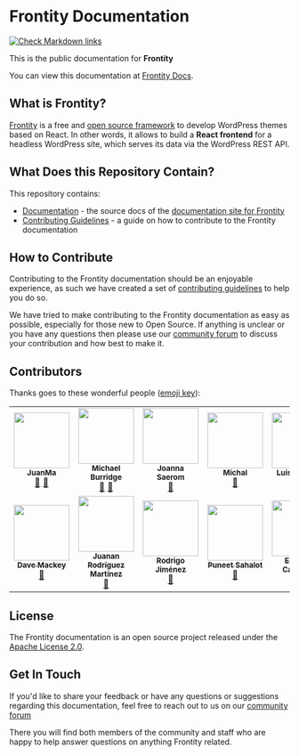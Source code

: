 # Frontity Documentation

[![Check Markdown links](https://github.com/frontity/gitbook-docs/workflows/Check%20Markdown%20links/badge.svg)](https://github.com/frontity/gitbook-docs/actions?query=workflow%3A%22Check+Markdown+links%22)

This is the public documentation for **Frontity**

You can view this documentation at [Frontity Docs](https://docs.frontity.org/).

## What is Frontity?

[Frontity](https://frontity.org/) is a free and [open source framework](https://github.com/frontity/frontity) to develop WordPress themes based on React.
In other words, it allows to build a **React frontend** for a headless WordPress site, which serves its data via the WordPress REST API.

## What Does this Repository Contain?

This repository contains:

- [Documentation](https://github.com/frontity/gitbook-docs/tree/master) - the source docs of the [documentation site for Frontity](https://docs.frontity.org/)
- [Contributing Guidelines](https://github.com/frontity/gitbook-docs/tree/master/CONTRIBUTING.md) - a guide on how to contribute to the Frontity documentation

## How to Contribute

Contributing to the Frontity documentation should be an enjoyable experience, as such we have created a set of [contributing guidelines](https://github.com/frontity/gitbook-docs/tree/master/CONTRIBUTING.md) to help you do so.

We have tried to make contributing to the Frontity documentation as easy as possible, especially for those new to Open Source.
If anything is unclear or you have any questions then please use our [community forum](https://community.frontity.org/c/docs-and-tutorials/29) to discuss your contribution and how best to make it.

## Contributors

Thanks goes to these wonderful people ([emoji key](https://allcontributors.org/docs/en/emoji-key)):

<!-- ALL-CONTRIBUTORS-LIST:START - Do not remove or modify this section -->
<!-- prettier-ignore-start -->
<!-- markdownlint-disable -->
<table>
  <tr>
    <td align="center"><a href="https://github.com/juanmaguitar"><img src="https://avatars1.githubusercontent.com/u/422576?v=4" width="100px;" alt=""/><br /><sub><b>JuanMa</b></sub></a><br /><a href="https://github.com/frontity/gitbook-docs/commits?author=juanmaguitar" title="Documentation">📖</a> <a href="#maintenance-juanmaguitar" title="Maintenance">🚧</a></td>
    <td align="center"><a href="https://frontity.org/"><img src="https://avatars3.githubusercontent.com/u/20643925?v=4" width="100px;" alt=""/><br /><sub><b>Michael Burridge</b></sub></a><br /><a href="https://github.com/frontity/gitbook-docs/commits?author=mburridge" title="Documentation">📖</a> <a href="#maintenance-mburridge" title="Maintenance">🚧</a></td>
    <td align="center"><a href="https://github.com/joannasaerom"><img src="https://avatars0.githubusercontent.com/u/22183476?v=4" width="100px;" alt=""/><br /><sub><b>Joanna Saerom</b></sub></a><br /><a href="https://github.com/frontity/gitbook-docs/commits?author=joannasaerom" title="Documentation">📖</a></td>
    <td align="center"><a href="http://czaplinski.io"><img src="https://avatars1.githubusercontent.com/u/5417266?v=4" width="100px;" alt=""/><br /><sub><b>Michal</b></sub></a><br /><a href="https://github.com/frontity/gitbook-docs/commits?author=michalczaplinski" title="Documentation">📖</a></td>
    <td align="center"><a href="https://frontity.org"><img src="https://avatars2.githubusercontent.com/u/3305402?v=4" width="100px;" alt=""/><br /><sub><b>Luis Herranz</b></sub></a><br /><a href="https://github.com/frontity/gitbook-docs/commits?author=luisherranz" title="Documentation">📖</a></td>
    <td align="center"><a href="https://frontity.org/"><img src="https://avatars3.githubusercontent.com/u/20700757?v=4" width="100px;" alt=""/><br /><sub><b>Reyes M.</b></sub></a><br /><a href="https://github.com/frontity/gitbook-docs/commits?author=rmartinezduque" title="Documentation">📖</a></td>
    <td align="center"><a href="https://github.com/DAreRodz"><img src="https://avatars3.githubusercontent.com/u/6917969?v=4" width="100px;" alt=""/><br /><sub><b>David Arenas</b></sub></a><br /><a href="https://github.com/frontity/gitbook-docs/commits?author=DAreRodz" title="Documentation">📖</a></td>
  </tr>
  <tr>
    <td align="center"><a href="https://davemackey.net/"><img src="https://avatars3.githubusercontent.com/u/8009774?v=4" width="100px;" alt=""/><br /><sub><b>Dave Mackey</b></sub></a><br /><a href="https://github.com/frontity/gitbook-docs/commits?author=davidshq" title="Documentation">📖</a></td>
    <td align="center"><a href="https://www.juananrodriguez.es/"><img src="https://avatars3.githubusercontent.com/u/34781220?v=4" width="100px;" alt=""/><br /><sub><b>Juanan Rodríguez Martínez</b></sub></a><br /><a href="https://github.com/frontity/gitbook-docs/commits?author=JuananRodriguez" title="Documentation">📖</a></td>
    <td align="center"><a href="https://github.com/rodrigojimenezdencker"><img src="https://avatars3.githubusercontent.com/u/50848700?v=4" width="100px;" alt=""/><br /><sub><b>Rodrigo Jiménez</b></sub></a><br /><a href="https://github.com/frontity/gitbook-docs/commits?author=rodrigojimenezdencker" title="Documentation">📖</a></td>
    <td align="center"><a href="http://ideaboxcreations.com/"><img src="https://avatars1.githubusercontent.com/u/1639806?v=4" width="100px;" alt=""/><br /><sub><b>Puneet Sahalot</b></sub></a><br /><a href="https://github.com/frontity/gitbook-docs/commits?author=psahalot" title="Documentation">📖</a></td>
    <td align="center"><a href="http://orballo.dev"><img src="https://avatars1.githubusercontent.com/u/13615057?v=4" width="100px;" alt=""/><br /><sub><b>Eduardo Campaña</b></sub></a><br /><a href="https://github.com/frontity/gitbook-docs/commits?author=orballo" title="Documentation">📖</a></td>
  </tr>
</table>

<!-- markdownlint-enable -->
<!-- prettier-ignore-end -->
<!-- ALL-CONTRIBUTORS-LIST:END -->

## License

The Frontity documentation is an open source project released under the [Apache License 2.0](https://github.com/frontity/gitbook-docs/tree/master/LICENSE.md).

## Get In Touch

If you'd like to share your feedback or have any questions or suggestions regarding this documentation, feel free to reach out to us on our [community forum](https://community.frontity.org/c/docs-and-tutorials/29)

There you will find both members of the community and staff who are happy to help answer questions on anything Frontity related.
